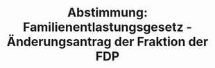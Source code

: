 ---
abstimmung:
  abstimmung: 2
  bundestagssitzung: 197
  legislaturperiode: 19
categories:
- Todo
data:
- title: Abstimmungsergebnis 20201208_2-data.pdf
  url: /res/2021-btw/abstimmungsergebnisse/20201208_2-data.pdf
- title: Abstimmungsergebnis 20201208_2_xls-data.xlsx
  url: /res/2021-btw/abstimmungsergebnisse/20201208_2_xls-data.xlsx
- title: Abstimmungsergebnis 20201208_2_xls-data.csv
  url: /res/2021-btw/abstimmungsergebnisse/csv/20201208_2_xls-data.csv
ergebnis:
  afd:
    enthaltung: 0
    gesamt: 89
    ja: 0
    nein: 70
    nichtabgegeben: 19
    ungueltig: 0
  bü90/gr:
    enthaltung: 59
    gesamt: 67
    ja: 1
    nein: 0
    nichtabgegeben: 7
    ungueltig: 0
  cdu/csu:
    enthaltung: 0
    gesamt: 246
    ja: 231
    nein: 0
    nichtabgegeben: 15
    ungueltig: 0
  die linke.:
    enthaltung: 56
    gesamt: 69
    ja: 0
    nein: 0
    nichtabgegeben: 13
    ungueltig: 0
  fdp:
    enthaltung: 72
    gesamt: 80
    ja: 0
    nein: 0
    nichtabgegeben: 8
    ungueltig: 0
  file: 20201208_2_xls-data.xlsx
  fraktionslos:
    enthaltung: 0
    gesamt: 6
    ja: 0
    nein: 3
    nichtabgegeben: 3
    ungueltig: 0
  spd:
    enthaltung: 0
    gesamt: 152
    ja: 142
    nein: 0
    nichtabgegeben: 10
    ungueltig: 0
layout: abstimmung
links:
- title: Link zu bundestag.de
  url: https://www.bundestag.de/parlament/plenum/abstimmung/abstimmung?id=552
preview: 'Deutscher Bundestag


  197. Sitzung des Deutschen Bundestages

  am Dienstag, 8. Dezember 2020


  Endgültiges Ergebnis der Namentlichen Abstimmung Nr. 2


  Beschlussempfehlung des Haushaltsausschusses (8. Ausschuss) zu dem Antrag der

  Fraktionen der CDU/CSU und SPD

  Beschluss des Deutschen Bundestages gemäß Artikel 115 Absatz 2 Satz 6 und 7 des

  Grundgesetzes

  Drucksachen 19/22887 und 19/24940'
tags:
- Todo
title: 'Abstimmung: Familienentlastungsgesetz - Änderungsantrag der Fraktion der FDP'
---